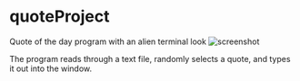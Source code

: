 # quoteProject
Quote of the day program with an alien terminal look
![screenshot](https://cloud.githubusercontent.com/assets/19499729/26809865/6ee33db0-4a2d-11e7-8074-254c1c343ace.png)

The program reads through a text file, randomly selects a quote, and types it out into the window.
